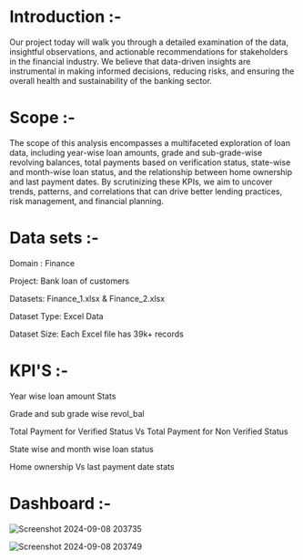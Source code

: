 
# Introduction :-
Our project today will walk you through a detailed  examination of the data, insightful observations, and  actionable recommendations for stakeholders in the financial industry. We believe that data-driven insights are instrumental  in making informed decisions, reducing risks, and ensuring the  overall health and sustainability of the banking sector.
# Scope :-
The scope of this analysis encompasses a multifaceted  exploration of loan data, including year-wise loan amounts,  grade and sub-grade-wise revolving balances, total payments  based on verification status, state-wise and month-wise loan  status, and the relationship between home ownership and last  payment dates. By scrutinizing these KPIs, we aim to uncover  trends, patterns, and correlations that can drive better lending  practices, risk management, and financial planning.
# Data sets :-
Domain : Finance

Project: Bank loan of customers

Datasets: Finance_1.xlsx & Finance_2.xlsx

Dataset Type: Excel Data

Dataset Size: Each Excel file has 39k+ records
# KPI'S :-
Year wise loan amount Stats

Grade and sub grade wise revol_bal

Total Payment for Verified Status Vs Total Payment for Non Verified Status

State wise and month wise loan status

Home ownership Vs last payment date stats
# Dashboard :-
![Screenshot 2024-09-08 203735](https://github.com/user-attachments/assets/0b3a094a-b049-4b08-9697-2582371a8c8a)

![Screenshot 2024-09-08 203749](https://github.com/user-attachments/assets/088e2534-0ba3-4c9b-ab8d-0eb058e9826b)









